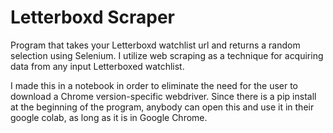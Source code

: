 # Letterboxd Scraper
Program that takes your Letterboxd watchlist url and returns a random selection using Selenium. I utilize
web scraping as a technique for acquiring data from any input Letterboxed watchlist.

I made this in a notebook in order to eliminate the need for the user to download a Chrome version-specific webdriver.
Since there is a pip install at the beginning of the program, anybody can open this and use it in their google colab, as long as 
it is in Google Chrome.
